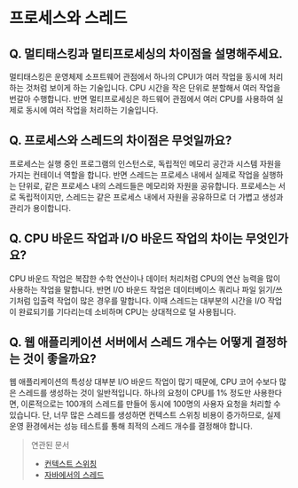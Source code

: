 # 프로세스와 스레드

## **Q. 멀티태스킹과 멀티프로세싱의 차이점을 설명해주세요.**

멀티태스킹은 운영체제 소프트웨어 관점에서 하나의 CPUI가 여러 작업을 동시에 처리하는 것처럼 보이게 하는 기술입니다. CPU 시간을 작은 단위로 분할해서 여러 작업을 번갈아 수행합니다. 반면 멀티프로세싱은 하드웨어 관점에서 여러 CPU를 사용하여 실제로 동시에 여러 작업을 처리하는 기술입니다.



## **Q. 프로세스와 스레드의 차이점은 무엇일까요?**

프로세스는 실행 중인 프로그램의 인스턴스로, 독립적인 메모리 공간과 시스템 자원을 가지는 컨테이너 역할을 합니다. 반면 스레드는 프로세스 내에서 실제로 작업을 실행하는 단위로, 같은 프로세스 내의 스레드들은 메모리와 자원을 공유합니다. 프로세스는 서로 독립적이지만, 스레드는 같은 프로세스 내에서 자원을 공유하므로 더 가볍고 생성과 관리가 용이합니다.



## **Q. CPU 바운드 작업과 I/O 바운드 작업의 차이는 무엇인가요?**

CPU 바운드 작업은 복잡한 수학 연산이나 데이터 처리처럼 CPU의 연산 능력을 많이 사용하는 작업을 말합니다. 반면 I/O 바운드 작업은 데이터베이스 쿼리나 파일 읽기/쓰기처럼 입출력 작업이 많은 경우를 말합니다. 이때 스레드는 대부분의 시간을 I/O 작업이 완료되기를 기다리는데 소비하며 CPU는 상대적으로 덜 사용됩니다.



## **Q. 웹 애플리케이션 서버에서 스레드 개수는 어떻게 결정하는 것이 좋을까요?**

웹 애플리케이션의 특성상 대부분 I/O 바운드 작업이 많기 때문에, CPU 코어 수보다 많은 스레드를 생성하는 것이 일반적입니다. 하나의 요청이 CPU를 1% 정도만 사용한다면, 이론적으로는 100개의 스레드를 만들어 동시에 100명의 사용자 요청을 처리할 수 있습니다. 단, 너무 많은 스레드를 생성하면 컨텍스트 스위칭 비용이 증가하므로, 실제 운영 환경에서는 성능 테스트를 통해 최적의 스레드 개수를 결정해야 합니다.



> 연관된 문서
>
> * [컨텍스트 스위칭](context-switching.md)
> * [자바에서의 스레드](../01-java/01-06_thread.md)

